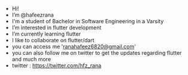 -  Hi! 
-  I’m @hafeezrana
-  I'm a student of Bachelor in Software Engineering in a Varsity
-  I’m interested in flutter development
-  I’m currently learning flutter
-  I like to collaborate on flutter/dart
-  you can access me 'ranahafeez6820@gmail.com'
-  you can also follow me on twitter to get the updates regarding flutter and much more 
-  twitter : https://twitter.com/hfz_rana

<!---
hafeezrana/hafeezrana is a ✨ special ✨ repository because its `README.md` (this file) appears on your GitHub profile.
You can click the Preview link to take a look at your changes.
--->
